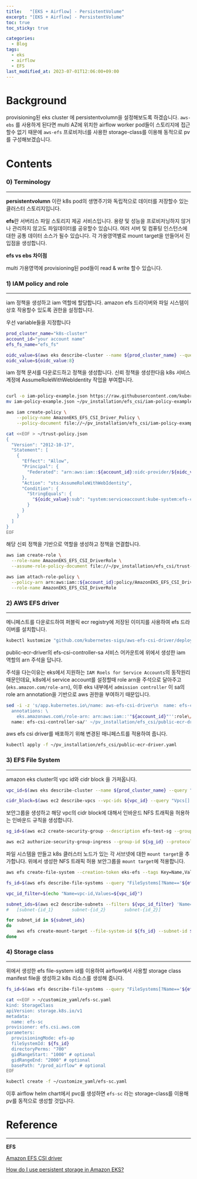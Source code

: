 ```yaml
---
title:   "[EKS + Airflow] - PersistentVolume"
excerpt: "[EKS + Airflow] - PersistentVolume"
toc: true
toc_sticky: true

categories:
  - Blog
tags:
  - eks
  - airflow
  - EFS
last_modified_at: 2023-07-01T12:06:00+09:00
---
```

# Background

provisioning된 eks cluster 에 persistentvolumn을 설정해보도록 하겠습니다.
`aws-ebs` 를 사용하게 된다면 multi AZ에 위치한 airflow worker pod들이 스토리지에 접근할수 없기 때문에 `aws-efs`  프로비저너를 사용한 storage-class를 이용해 동적으로 pv를 구성해보겠습니다.

# Contents

### 0) Terminology

---

**persistentvolumn** 이란 k8s pod의 생명주기와 독립적으로 데이터를 저장할수 있는 클러스터 스토리지입니다.

**efs**란 서버리스 파일 스토리지 제공 서비스입니다. 용량 및 성능을 프로비저닝하지 않거나 관리하지 않고도 파일데이터를 공유할수 있습니다. 여러 서버 및 컴퓨팅 인스턴스에 대한 공통 데이터 소스가 될수 있습니다. 각 가용영역별로 mount target을 만들어서 진입점을 생성합니다.

**efs vs ebs 차이점**

multi 가용영역에 provisioning된 pod들이 read & write 할수 있습니다. 

### 1)  **IAM policy and role**

---

iam 정책을 생성하고 iam 역할에 할당합니다. amazon efs 드라이버와 파일 시스템이 상호 작용할수 있도록 권한을 설정합니다.

우선 variable들을 지정합니다

```bash
prod_cluster_name="k8s-cluster"
account_id="your account name"
efs_fs_name="efs_fs"

oidc_value=$(aws eks describe-cluster --name ${prod_cluster_name} --query "cluster.identity.oidc.issuer" --output text)
oidc_value=${oidc_value:8}
```

iam 정책 문서를 다운로드하고 정책을 생성합니다. 
신뢰 정책을 생성한다음 k8s 서비스 계정에 AssumeRoleWithWebIdentity 작업을 부여합니다.

```bash

curl -o iam-policy-example.json https://raw.githubusercontent.com/kubernetes-sigs/aws-efs-csi-driver/v1.2.0/docs/iam-policy-example.json
mv iam-policy-example.json ~/pv_installation/efs_csi/iam-policy-example.json

aws iam create-policy \
    --policy-name AmazonEKS_EFS_CSI_Driver_Policy \
    --policy-document file://~/pv_installation/efs_csi/iam-policy-example.json

cat <<EOF > ~/trust-policy.json
{
  "Version": "2012-10-17",
  "Statement": [
    {
      "Effect": "Allow",
      "Principal": {
        "Federated": "arn:aws:iam::${account_id}:oidc-provider/${oidc_value}"
      },
      "Action": "sts:AssumeRoleWithWebIdentity",
      "Condition": {
        "StringEquals": {
          "${oidc_value}:sub": "system:serviceaccount:kube-system:efs-csi-controller-sa"
        }
      }
    }
  ]
}
EOF
```

해당 신뢰 정책을 기반으로 역할을 생성하고 정책을 연결합니다.

```bash
aws iam create-role \
  --role-name AmazonEKS_EFS_CSI_DriverRole \
  --assume-role-policy-document file://~/pv_installation/efs_csi/trust-policy.json

aws iam attach-role-policy \
  --policy-arn arn:aws:iam::${account_id}:policy/AmazonEKS_EFS_CSI_Driver_Policy \
  --role-name AmazonEKS_EFS_CSI_DriverRole
```

### 2) AWS EFS driver

---

메니페스트를 다운로드하여 퍼블릭 ecr registry에 저장된 이미지를 사용하여 efs 드라이버를 설치합니다.

```bash
kubectl kustomize "github.com/kubernetes-sigs/aws-efs-csi-driver/deploy/kubernetes/overlays/stable/?ref=release-1.3" > ~/pv_installation/efs_csi/public-ecr-driver.yaml
```

public-ecr-driver의 efs-csi-controller-sa 서비스 어카운트에 위에서 생성한 iam 역할의 arn 주석을 답니다.

주석을 다는이유는 eks에서 지원하는 `IAM Roels for Service Accounts`의 동작원리때문인데요, k8s에서 service account를 설정할때 role arn을 주석으로 달아주고(`eks.amazon.com/role-arn`), 이후 eks 내부에서 `admission controller` 이 sa의 role arn annotation을 기반으로 aws 권한을 부여하기 때문입니다.

```bash
sed -i -z 's/app.kubernetes.io\/name: aws-efs-csi-driver\n  name: efs-csi-controller-sa/app.kubernetes.io\/name: aws-efs-csi-driver \
  annotations: \
    eks.amazonaws.com\/role-arn: arn:aws:iam::'"${account_id}"'':role\/AmazonEKS_EFS_CSI_DriverRole \
  name: efs-csi-controller-sa/' ~/pv_installation/efs_csi/public-ecr-driver.yaml
```

aws efs csi driver를 배포하기 위해 변경된 매니페스트를 적용하여 줍니다.

```bash
kubectl apply -f ~/pv_installation/efs_csi/public-ecr-driver.yaml
```

### 3) EFS File System

---

amazon eks cluster의 vpc id와 cidr block 을 가져옵니다.

```bash
vpc_id=$(aws eks describe-cluster --name ${prod_cluster_name} --query "cluster.resourcesVpcConfig.vpcId" --output text)

cidr_block=$(aws ec2 describe-vpcs --vpc-ids ${vpc_id} --query "Vpcs[].CidrBlock" --output text)
```

보안그룹을 생성하고 해당 vpc의 cidr block에 대해서 인바운드 NFS 트래픽을 허용하는 인바운드 규칙을 생성합니다.

```bash
sg_id=$(aws ec2 create-security-group --description efs-test-sg --group-name efs-sg --vpc-id ${vpc_id} --output text)

aws ec2 authorize-security-group-ingress --group-id ${sg_id} --protocol tcp --port 2049 --cidr ${cidr_block}
```

파일 시스템을 만들고 k8s 클러스터 노드가 있는 각 서브넷에 대한 
`mount target`을 추가합니다. 위에서 생성한 NFS 트래픽 허용 보안그룹을 `mount target`에 적용합니다.

```bash
aws efs create-file-system --creation-token eks-efs --tags Key=Name,Value=${efs_fs_name}

fs_id=$(aws efs describe-file-systems --query "FileSystems[?Name=='${efs_fs_name}'].FileSystemId" --output text)

vpc_id_filter=$(echo "Name=vpc-id,Values=${vpc_id}")

subnet_ids=$(aws ec2 describe-subnets --filters ${vpc_id_filter} 'Name=tag:aws:cloudformation:logical-id,Values=SubnetPublicAPNORTHEAST2A, SubnetPublicAPNORTHEAST2B, SubnetPublicAPNORTHEAST2C, SubnetPublicAPNORTHEAST2D' --query "Subnets[*].SubnetId" --output text)
#	[subnet-{id_1}       subnet-{id_2}       subnet-{id_2}]

for subnet_id in ${subnet_ids}
do
    aws efs create-mount-target --file-system-id ${fs_id} --subnet-id ${subnet_id} --security-group ${sg_id}
done
```

### 4) Storage class

---

위에서 생성한 efs file-system id를 이용하여 airflow에서 사용할 storage class manifest file을 생성하고 k8s 리소스를 생성해 줍니다.

```bash
fs_id=$(aws efs describe-file-systems --query "FileSystems[?Name=='${efs_fs_name}'].FileSystemId" --output text)

cat <<EOF > ~/customize_yaml/efs-sc.yaml
kind: StorageClass
apiVersion: storage.k8s.io/v1
metadata:
  name: efs-sc
provisioner: efs.csi.aws.com
parameters:
  provisioningMode: efs-ap
  fileSystemId: ${fs_id}
  directoryPerms: "700"
  gidRangeStart: "1000" # optional
  gidRangeEnd: "2000" # optional
  basePath: "/prod_airflow" # optional
EOF

kubectl create -f ~/customize_yaml/efs-sc.yaml
```

이후 airflow helm chart에서 pvc를 생성하면 `efs-sc` 라는 storage-class를 이용해 pv를 동적으로 생성할 것입니다.

# Reference

---

**EFS**

[Amazon EFS CSI driver](https://docs.aws.amazon.com/eks/latest/userguide/efs-csi.html)

[How do I use persistent storage in Amazon EKS?](https://repost.aws/ko/knowledge-center/eks-persistent-storage)